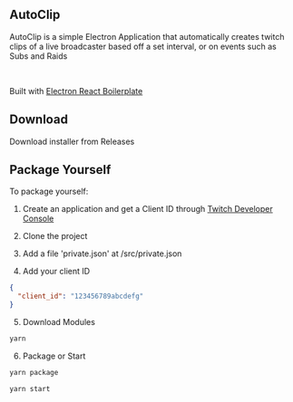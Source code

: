 ## AutoClip
<p>
  AutoClip is a simple Electron Application that automatically creates twitch clips of a live broadcaster based off a set interval, or on events such as Subs and Raids
</p>

<br>

<p>
  Built with <a href='https://github.com/electron-react-boilerplate/'>Electron React Boilerplate</a>
</p>


## Download

Download installer from Releases

## Package Yourself

To package yourself:

1. Create an application and get a Client ID through <a href='https://dev.twitch.tv/'>Twitch Developer Console</a>

2. Clone the project

3. Add a file 'private.json' at /src/private.json

4. Add your client ID
```json
{
  "client_id": "123456789abcdefg"
}
```
5. Download Modules
```bash
yarn
```
6. Package or Start
```bash
yarn package
```
```bash
yarn start
```

